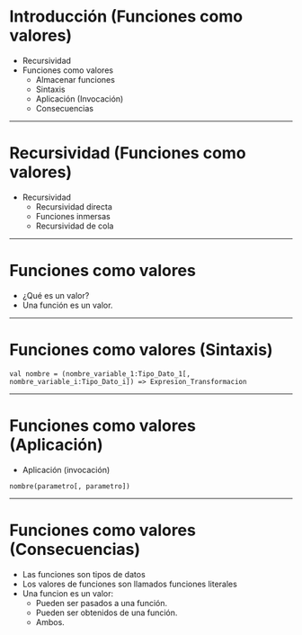 # Introducción (Funciones como valores)

* Recursividad
* Funciones como valores
  * Almacenar funciones
  * Sintaxis
  * Aplicación (Invocación)
  * Consecuencias

---

# Recursividad (Funciones como valores)

* Recursividad
  * Recursividad directa
  * Funciones inmersas
  * Recursividad de cola

---

# Funciones como valores

* ¿Qué es un valor?
* Una función es un valor.

---

# Funciones como valores (Sintaxis)

```{.scala}
val nombre = (nombre_variable_1:Tipo_Dato_1[, nombre_variable_i:Tipo_Dato_i]) => Expresion_Transformacion
```

---

# Funciones como valores (Aplicación)

* Aplicación (invocación)

```{.scala}
nombre(parametro[, parametro])
```

---

# Funciones como valores (Consecuencias)

* Las funciones son tipos de datos
* Los valores de funciones son llamados funciones literales
* Una funcion es un valor:
  * Pueden ser pasados a una función.
  * Pueden ser obtenidos de una función.
  * Ambos.
